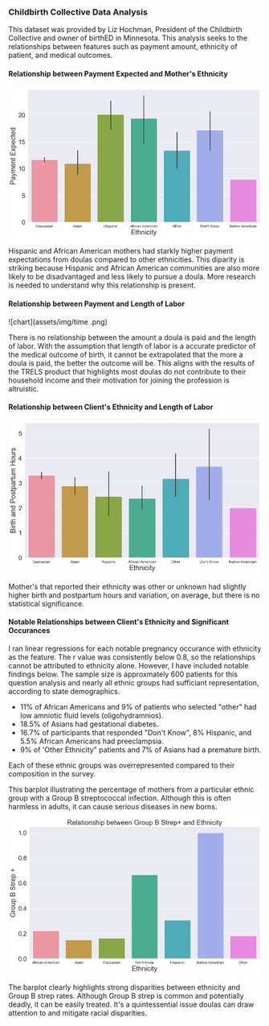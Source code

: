 ### Childbirth Collective Data Analysis

This dataset was provided by Liz Hochman, President of the Childbirth Collective and owner of birthED in Minnesota. This analysis seeks to the relationships between features such as payment amount, ethnicity of patient, and medical outcomes.

#### Relationship between Payment Expected and Mother's Ethnicity
![chart](assets/img/moneyrace.png)

Hispanic and African American mothers had starkly higher payment expectations from doulas compared to other ethnicities. This diparity is striking because Hispanic and African American communities are also more likely to be disadvantaged and less likely to pursue a doula. More research is needed to understand why this relationship is present. 

#### Relationship between Payment and Length of Labor
![chart](assets/img/time .png)

There is no relationship between the amount a doula is paid and the length of labor. With the assumption that length of labor is a accurate predictor of the medical outcome of birth, it cannot be extrapolated that the more a doula is paid, the better the outcome will be. This aligns with the results of the TRELS product that highlights most doulas do not contribute to their household income and their motivation for joining the profession is altruistic.

#### Relationship between Client's Ethnicity and Length of Labor
![chart](assets/img/timerace.png)

Mother's that reported their ethnicity was other or unknown had slightly higher birth and postpartum hours and variation, on average, but there is no statistical significance. 

#### Notable Relationships between Client's Ethnicity and Significant Occurances
I ran linear regressions for each notable pregnancy occurance with ethnicity as the feature. The r value was consistently below 0.8, so the relationships cannot be attributed to ethnicity alone. However, I have included notable findings below. The sample size is approxmately 600 patients for this question analysis and nearly all ethnic groups had sufficiant representation, according to state demographics. 

- 11% of African Americans and 9% of patients who selected "other" had low amniotic fluid levels (oligohydramnios). 
- 18.5% of Asians had gestational diabetes. 
- 16.7% of participants that responded "Don't Know", 8% Hispanic, and 5.5% African Americans had preeclampsia. 
- 9% of 'Other Ethnicity" patients and 7% of Asians had a premature birth. 

Each of these ethnic groups was overrepresented compared to their composition in the survey. 

This barplot illustrating the percentage of mothers from a particular ethnic group with a Group B streptococcal infection. Although this is often harmless in adults, it can cause serious diseases in new borns. 

![chart](assets/img/strep.png)

The barplot clearly highlights strong disparities between ethnicity and Group B strep rates. Although Group B strep is common and potentially deadly, it can be easily treated. It's a quintessential issue doulas can draw attention to and mitigate racial disparities. 







